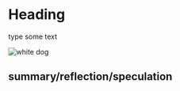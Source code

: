 # Heading

type some text

![white dog](https://www.thelabradorsite.com/wp-content/uploads/2018/04/White-Dog-Breeds-The-Pups-As-Pure-As-Snow-LS-long.jpg)

## summary/reflection/speculation
